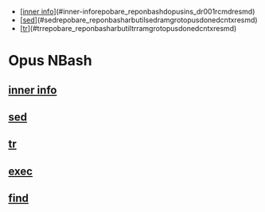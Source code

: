 <!-- TOC tocDepth:2..3 chapterDepth:2..6 -->

- [[inner info](/REPOBARE/_repo/NBash/.d/.opus/.ins_dr/001.rcm.d/res.md)](#inner-inforepobare_reponbashdopusins_dr001rcmdresmd)
- [[sed](/REPOBARE/_repo/NBash/.arb/util/sed.ram/.grot/opus.d/one.d/cntx.res.md)](#sedrepobare_reponbasharbutilsedramgrotopusdonedcntxresmd)
- [[tr](/REPOBARE/_repo/NBash/.arb/util/tr.ram/.grot/opus.d/one.d/cntx.res.md)](#trrepobare_reponbasharbutiltrramgrotopusdonedcntxresmd)

<!-- /TOC -->

# Opus NBash

## [inner info](/REPOBARE/_repo/NBash/.d/.opus/.ins_dr/001.rcm.d/res.md)

## [sed](/REPOBARE/_repo/NBash/.arb/util/sed.ram/.grot/opus.d/one.d/cntx.res.md)
## [tr](/REPOBARE/_repo/NBash/.arb/util/tr.ram/.grot/opus.d/one.d/cntx.res.md)
## [exec](/REPOBARE/_repo/NBash/.arb/util/exec.ram/.grot/opus.d/one.d/cntx.res.md)
## [find](/REPOBARE/_repo/NBash/.arb/util/find.ram/.grot/opus.d/one.d/cntx.res.md)
 